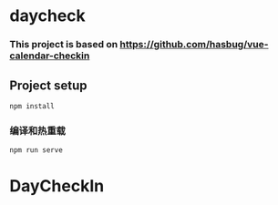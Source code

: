 # daycheck
### This project is based on https://github.com/hasbug/vue-calendar-checkin
## Project setup
```
npm install
```

### 编译和热重载
```
npm run serve
```



# DayCheckIn
